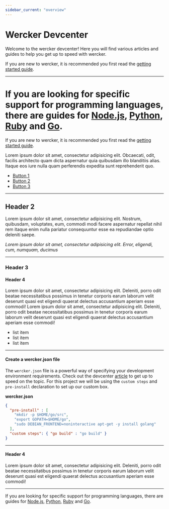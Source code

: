 ```yaml
---
sidebar_current: "overview"
---
```


# Wercker Devcenter


Welcome to the wercker devcenter! Here you will find various articles and guides to help you get up to speed with wercker.

If you are new to wercker, it is recommended you first read the [getting started guide](/articles/gettingstarted/intro.html).
***
If you are looking for specific support for programming languages, there are guides for [Node.js](/articles/languages/nodejs.html), [Python](/articles/languages/python.html), [Ruby](/articles/languages/ruby.html) and [Go](/articles/languages/go.html).
=======
If you are new to wercker, it is recommended you first read the [getting started guide](/articles/getting-started.html).

Lorem ipsum dolor sit amet, consectetur adipisicing elit. Obcaecati, odit, facilis architecto quam dicta aspernatur quia quibusdam illo blanditiis alias. Itaque eos iure nulla quam perferendis expedita sunt reprehenderit quo.

<ul class="button-group">
<li><a href="#" class="button">Button 1</a></li>
<li><a href="#" class="button">Button 2</a></li>
<li><a href="#" class="button">Button 3</a></li>
</ul>



-------

## Header 2

Lorem ipsum dolor sit amet, consectetur adipisicing elit. Nostrum, quibusdam, voluptates, eum, commodi modi facere aspernatur repellat nihil rem itaque enim nulla pariatur consequuntur esse ea repudiandae optio deleniti saepe.

*Lorem ipsum dolor sit amet, consectetur adipisicing elit. Error, eligendi, cum, numquam, ducimus*

-------

### Header 3

#### Header 4

Lorem ipsum dolor sit amet, consectetur adipisicing elit. Deleniti, porro odit beatae necessitatibus possimus in tenetur corporis earum laborum velit deserunt quasi est eligendi quaerat delectus accusantium aperiam esse commodi! Lorem ipsum dolor sit amet, consectetur adipisicing elit. Deleniti, porro odit beatae necessitatibus possimus in tenetur corporis earum laborum velit deserunt quasi est eligendi quaerat delectus accusantium aperiam esse commodi!

* list item
* list item
* list item

-------

#### Create a wercker.json file

The `wercker.json` file is a powerful way of specifying your development environment requirements. Check out the devcenter [article](/articles/werckerjson) to get up to speed on the topic. For this project we will be using the `custom steps` and `pre-install` declaration to set up our custom box.

**wercker.json**

``` json
{
  "pre-install" : [
    "mkdir -p $HOME/go/src",
    "export GOPATH=$HOME/go",
    "sudo DEBIAN_FRONTEND=noninteractive apt-get -y install golang"
  ],
  "custom steps": { "go build" : "go build" }
}
```

-------

#### Header 4

Lorem ipsum dolor sit amet, consectetur adipisicing elit. Deleniti, porro odit beatae necessitatibus possimus in tenetur corporis earum laborum velit deserunt quasi est eligendi quaerat delectus accusantium aperiam esse commodi!

-------





If you are looking for specific support for programming languages, there are guides for [Node.js](/articles/languages/nodejs.html), [Python](/articles/languages/python.html), [Ruby](/articles/languages/ruby.html) and [Go](/articles/languages/go.html).


